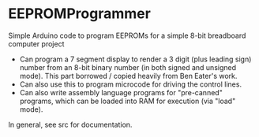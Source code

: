 # EEPROMProgrammer
Simple Arduino code to program EEPROMs for a simple 8-bit breadboard computer project

* Can program a 7 segment display to render a 3 digit (plus leading sign) number from an 8-bit binary number (in both signed and unsigned mode). This part borrowed / copied heavily from Ben Eater's work.
* Can also use this to program microcode for driving the control lines.
* Can also write assembly language programs for "pre-canned" programs, which can be loaded into RAM for execution (via "load" mode).

In general, see src for documentation.
